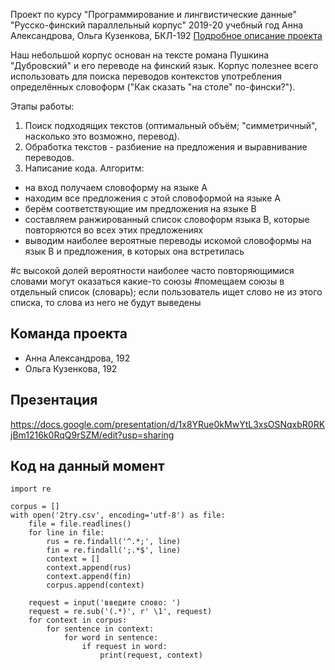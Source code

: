 Проект по курсу "Программирование и лингвистические данные"
"Русско-финский параллельный корпус"
2019-20 учебный год
Анна Александрова, Ольга Кузенкова, БКЛ-192
[Подробное описание проекта](description.md)

Наш небольшой корпус основан на тексте романа Пушкина "Дубровский" и его переводе на финский язык.
Корпус полезнее всего использовать для поиска переводов контекстов употребления определённых словоформ ("Как сказать "на столе" по-фински?").

Этапы работы:
1. Поиск подходящих текстов (оптимальный объём; "симметричный", насколько это возможно, перевод).
2. Обработка текстов - разбиение на предложения и выравнивание переводов.
3. Написание кода.
Алгоритм:
 - на вход получаем словоформу на языке А 
 - находим все предложения с этой словоформой на языке А
 - берём соответствующие им предложения на языке В
 - составляем ранжированный список словоформ языка В, которые повторяются во всех этих предложениях
 - выводим наиболее вероятные переводы искомой словоформы на язык В и предложения, в которых она встретилась

#с высокой долей вероятности наиболее часто повторяющимися словами могут оказаться какие-то союзы
#помещаем союзы в отдельный список (словарь); если пользователь ищет слово не из этого списка, то слова из него не будут выведены

## Команда проекта

- Анна Александрова, 192
- Ольга Кузенкова, 192

## Презентация
https://docs.google.com/presentation/d/1x8YRue0kMwYtL3xsOSNqxbR0RKjBm1216k0RqQ9rSZM/edit?usp=sharing

## Код на данный момент

```
import re

corpus = []
with open('2try.csv', encoding='utf-8') as file:
    file = file.readlines()
    for line in file:
        rus = re.findall('^.*;', line)
        fin = re.findall(';.*$', line)
        context = []
        context.append(rus)
        context.append(fin)
        corpus.append(context)

    request = input('введите слово: ')
    request = re.sub('(.*)', r' \1', request)
    for context in corpus:
        for sentence in context:
            for word in sentence:
                if request in word:
                    print(request, context)
```
